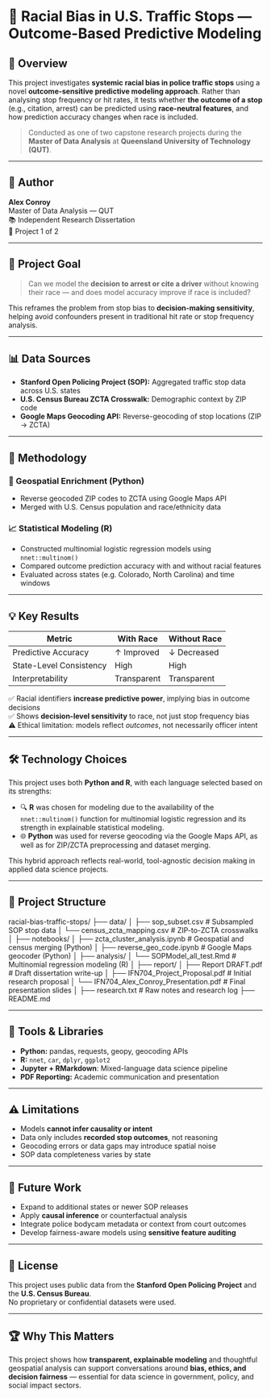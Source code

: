 # 🚓 Racial Bias in U.S. Traffic Stops — Outcome-Based Predictive Modeling

## 📌 Overview

This project investigates **systemic racial bias in police traffic stops** using a novel **outcome-sensitive predictive modeling approach**. Rather than analysing stop frequency or hit rates, it tests whether **the outcome of a stop** (e.g., citation, arrest) can be predicted using **race-neutral features**, and how prediction accuracy changes when race is included.

> Conducted as one of two capstone research projects during the **Master of Data Analysis** at **Queensland University of Technology (QUT)**.

---

## 👤 Author

**Alex Conroy**  
Master of Data Analysis — QUT  
📚 Independent Research Dissertation  
📍 Project 1 of 2

---

## 🎯 Project Goal

> Can we model the **decision to arrest or cite a driver** without knowing their race — and does model accuracy improve if race is included?

This reframes the problem from stop bias to **decision-making sensitivity**, helping avoid confounders present in traditional hit rate or stop frequency analysis.

---

## 📊 Data Sources

- **Stanford Open Policing Project (SOP):** Aggregated traffic stop data across U.S. states
- **U.S. Census Bureau ZCTA Crosswalk:** Demographic context by ZIP code
- **Google Maps Geocoding API:** Reverse-geocoding of stop locations (ZIP → ZCTA)

---

## 🧠 Methodology

### 📍 Geospatial Enrichment (Python)
- Reverse geocoded ZIP codes to ZCTA using Google Maps API
- Merged with U.S. Census population and race/ethnicity data

### 📈 Statistical Modeling (R)
- Constructed multinomial logistic regression models using `nnet::multinom()`
- Compared outcome prediction accuracy with and without racial features
- Evaluated across states (e.g. Colorado, North Carolina) and time windows

---

## 💡 Key Results

| Metric                 | With Race | Without Race |
|------------------------|-----------|---------------|
| Predictive Accuracy    | ↑ Improved | ↓ Decreased   |
| State-Level Consistency| High       | High          |
| Interpretability       | Transparent| Transparent   |

✅ Racial identifiers **increase predictive power**, implying bias in outcome decisions  
✅ Shows **decision-level sensitivity** to race, not just stop frequency bias  
⚠️ Ethical limitation: models reflect *outcomes*, not necessarily officer intent

---

## 🛠 Technology Choices

This project uses both **Python and R**, with each language selected based on its strengths:

- 🔍 **R** was chosen for modeling due to the availability of the `nnet::multinom()` function for multinomial logistic regression and its strength in explainable statistical modeling.
- 🌐 **Python** was used for reverse geocoding via the Google Maps API, as well as for ZIP/ZCTA preprocessing and dataset merging.

This hybrid approach reflects real-world, tool-agnostic decision making in applied data science projects.

---

## 🔎 Project Structure
racial-bias-traffic-stops/ ├── data/ │ ├── sop_subset.csv # Subsampled SOP stop data │ └── census_zcta_mapping.csv # ZIP-to-ZCTA crosswalks │ ├── notebooks/ │ ├── zcta_cluster_analysis.ipynb # Geospatial and census merging (Python) │ ├── reverse_geo_code.ipynb # Google Maps geocoder (Python) │ ├── analysis/ │ └── SOPModel_all_test.Rmd # Multinomial regression modeling (R) │ ├── report/ │ ├── Report DRAFT.pdf # Draft dissertation write-up │ ├── IFN704_Project_Proposal.pdf # Initial research proposal │ └── IFN704_Alex_Conroy_Presentation.pdf # Final presentation slides │ ├── research.txt # Raw notes and research log ├── README.md


---

## 🧪 Tools & Libraries

- **Python:** pandas, requests, geopy, geocoding APIs  
- **R:** `nnet`, `car`, `dplyr`, `ggplot2`  
- **Jupyter + RMarkdown**: Mixed-language data science pipeline  
- **PDF Reporting:** Academic communication and presentation

---

## ⚠️ Limitations

- Models **cannot infer causality or intent**
- Data only includes **recorded stop outcomes**, not reasoning
- Geocoding errors or data gaps may introduce spatial noise
- SOP data completeness varies by state

---

## 🔮 Future Work

- Expand to additional states or newer SOP releases  
- Apply **causal inference** or counterfactual analysis  
- Integrate police bodycam metadata or context from court outcomes  
- Develop fairness-aware models using **sensitive feature auditing**

---

## 📄 License

This project uses public data from the **Stanford Open Policing Project** and the **U.S. Census Bureau**.  
No proprietary or confidential datasets were used.

---

## 🏆 Why This Matters

This project shows how **transparent, explainable modeling** and thoughtful geospatial analysis can support conversations around **bias, ethics, and decision fairness** — essential for data science in government, policy, and social impact sectors.






